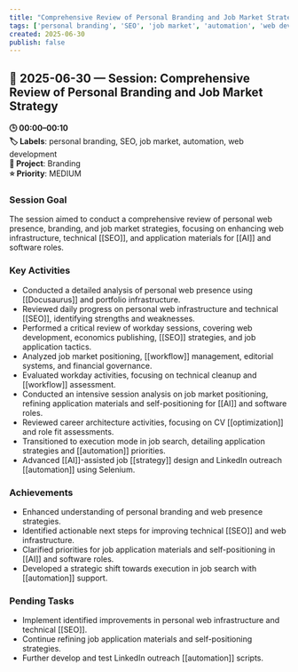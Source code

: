 ```yaml
---
title: "Comprehensive Review of Personal Branding and Job Market Strategy"
tags: ['personal branding', 'SEO', 'job market', 'automation', 'web development']
created: 2025-06-30
publish: false
---
```


## 📅 2025-06-30 — Session: Comprehensive Review of Personal Branding and Job Market Strategy

**🕒 00:00–00:10**  
**🏷️ Labels**: personal branding, SEO, job market, automation, web development  
**📂 Project**: Branding  
**⭐ Priority**: MEDIUM  


### Session Goal
The session aimed to conduct a comprehensive review of personal web presence, branding, and job market strategies, focusing on enhancing web infrastructure, technical [[SEO]], and application materials for [[AI]] and software roles.

### Key Activities
- Conducted a detailed analysis of personal web presence using [[Docusaurus]] and portfolio infrastructure.
- Reviewed daily progress on personal web infrastructure and technical [[SEO]], identifying strengths and weaknesses.
- Performed a critical review of workday sessions, covering web development, economics publishing, [[SEO]] strategies, and job application tactics.
- Analyzed job market positioning, [[workflow]] management, editorial systems, and financial governance.
- Evaluated workday activities, focusing on technical cleanup and [[workflow]] assessment.
- Conducted an intensive session analysis on job market positioning, refining application materials and self-positioning for [[AI]] and software roles.
- Reviewed career architecture activities, focusing on CV [[optimization]] and role fit assessments.
- Transitioned to execution mode in job search, detailing application strategies and [[automation]] priorities.
- Advanced [[AI]]-assisted job [[strategy]] design and LinkedIn outreach [[automation]] using Selenium.

### Achievements
- Enhanced understanding of personal branding and web presence strategies.
- Identified actionable next steps for improving technical [[SEO]] and web infrastructure.
- Clarified priorities for job application materials and self-positioning in [[AI]] and software roles.
- Developed a strategic shift towards execution in job search with [[automation]] support.

### Pending Tasks
- Implement identified improvements in personal web infrastructure and technical [[SEO]].
- Continue refining job application materials and self-positioning strategies.
- Further develop and test LinkedIn outreach [[automation]] scripts.

